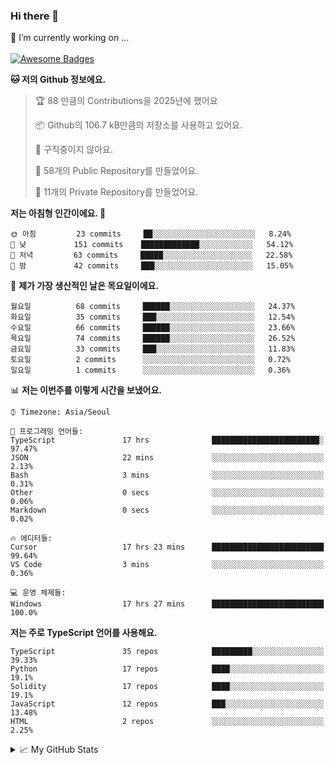 ### Hi there 👋 
🔭 I’m currently working on ... </br></br>
[![Awesome Badges](https://img.shields.io/badge/Introduce-EN-green.svg)](https://github.com/tlatkdgus1/tlatkdgus1/blob/main/README.md.en)

<!--START_SECTION:waka-->
**🐱 저의 Github 정보에요.** 

> 🏆 88 만큼의 Contributions을 2025년에 했어요
 > 
> 📦 Github의 106.7 kB만큼의 저장소를 사용하고 있어요. 
 > 
> 🚫 구직중이지 않아요.
 > 
> 📜 58개의 Public Repository를 만들었어요. 
 > 
> 🔑 11개의 Private Repository를 만들었어요.  

**저는 아침형 인간이에요. 🐤** 

```text
🌞 아침         23 commits     ██░░░░░░░░░░░░░░░░░░░░░░░   8.24% 
🌆 낮　         151 commits    █████████████░░░░░░░░░░░░   54.12% 
🌃 저녁         63 commits     █████░░░░░░░░░░░░░░░░░░░░   22.58% 
🌙 밤　         42 commits     ███░░░░░░░░░░░░░░░░░░░░░░   15.05%

```
📅 **제가 가장 생산적인 날은 목요일이에요.** 

```text
월요일          68 commits     ██████░░░░░░░░░░░░░░░░░░░   24.37% 
화요일          35 commits     ███░░░░░░░░░░░░░░░░░░░░░░   12.54% 
수요일          66 commits     ██████░░░░░░░░░░░░░░░░░░░   23.66% 
목요일          74 commits     ██████░░░░░░░░░░░░░░░░░░░   26.52% 
금요일          33 commits     ███░░░░░░░░░░░░░░░░░░░░░░   11.83% 
토요일          2 commits      ░░░░░░░░░░░░░░░░░░░░░░░░░   0.72% 
일요일          1 commits      ░░░░░░░░░░░░░░░░░░░░░░░░░   0.36%

```


📊 **저는 이번주를 이렇게 시간을 보냈어요.** 

```text
⌚︎ Timezone: Asia/Seoul

💬 프로그래밍 언어들: 
TypeScript               17 hrs              ████████████████████████░   97.47% 
JSON                     22 mins             ░░░░░░░░░░░░░░░░░░░░░░░░░   2.13% 
Bash                     3 mins              ░░░░░░░░░░░░░░░░░░░░░░░░░   0.31% 
Other                    0 secs              ░░░░░░░░░░░░░░░░░░░░░░░░░   0.06% 
Markdown                 0 secs              ░░░░░░░░░░░░░░░░░░░░░░░░░   0.02%

🔥 에디터들: 
Cursor                   17 hrs 23 mins      █████████████████████████   99.64% 
VS Code                  3 mins              ░░░░░░░░░░░░░░░░░░░░░░░░░   0.36%

💻 운영 체제들: 
Windows                  17 hrs 27 mins      █████████████████████████   100.0%

```

**저는 주로 TypeScript 언어를 사용해요.** 

```text
TypeScript               35 repos            █████████░░░░░░░░░░░░░░░░   39.33% 
Python                   17 repos            ████░░░░░░░░░░░░░░░░░░░░░   19.1% 
Solidity                 17 repos            ████░░░░░░░░░░░░░░░░░░░░░   19.1% 
JavaScript               12 repos            ███░░░░░░░░░░░░░░░░░░░░░░   13.48% 
HTML                     2 repos             ░░░░░░░░░░░░░░░░░░░░░░░░░   2.25%

```



<!--END_SECTION:waka-->

<details>
<summary>📈 My GitHub Stats</summary>
<p align="center"> <img src="https://github-readme-stats.vercel.app/api?username=tlatkdgus1&show_icons=true" alt="tlatkdgus1" />
</details>
